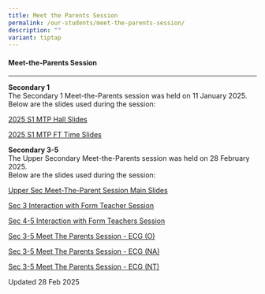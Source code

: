 ```yaml
---
title: Meet the Parents Session
permalink: /our-students/meet-the-parents-session/
description: ""
variant: tiptap
---
```

<h4>Meet-the-Parents Session</h4>
<hr>
<p><strong>Secondary 1</strong> 
<br>The Secondary 1 Meet-the-Parents session was held on 11 January 2025.
<br>Below are the slides used during the session:</p>
<p><a href="/files/2025_S1_MTP_Hall_Slides.pdf" rel="noopener nofollow" target="_blank">2025 S1 MTP Hall Slides</a>
</p>
<p><a href="/files/2025_S1_MTP_FT_Time_Slides.pdf" rel="noopener nofollow" target="_blank">2025 S1 MTP FT Time Slides</a>
</p>
<p></p>
<p><strong>Secondary 3-5</strong>
<br>The Upper Secondary Meet-the-Parents session was held on 28 February 2025.
<br>Below are the slides used during the session:</p>
<p><a href="/files/2025_Sec_3_5_MTP__Main_Slides_Final.pdf" rel="noopener nofollow" target="_blank">Upper Sec Meet-The-Parent Session Main Slides</a>
</p>
<p></p>
<p><a href="/files/2025_Sec3_MTP_Interaction_with_Form_Teacher_Session.pdf" rel="noopener nofollow" target="_blank">Sec 3 Interaction with Form Teacher Session</a>
</p>
<p></p>
<p><a href="/files/2025_Sec45_MTP_Interaction_with_Form_Teachers_Session.pdf" rel="noopener nofollow" target="_blank">Sec 4-5 Interaction with Form Teachers Session</a>
</p>
<p></p>
<p><a href="/files/2024_Sec_3_5_MTP_ECG__O_Level__Final.pdf" rel="noopener nofollow" target="_blank">Sec 3-5 Meet The Parents Session - ECG (O)</a>
</p>
<p></p>
<p><a href="/files/2024_Sec_3_5_MTP_ECG__NA__Final.pdf" rel="noopener nofollow" target="_blank">Sec 3-5 Meet The Parents Session - ECG (NA)</a>
</p>
<p></p>
<p><a href="/files/2024_Sec_3_5_MTP_ECG__NT__Final.pdf" rel="noopener nofollow" target="_blank">Sec 3-5 Meet The Parents Session - ECG (NT)</a>
</p>
<p></p>
<p>Updated 28 Feb 2025</p>
<p></p>